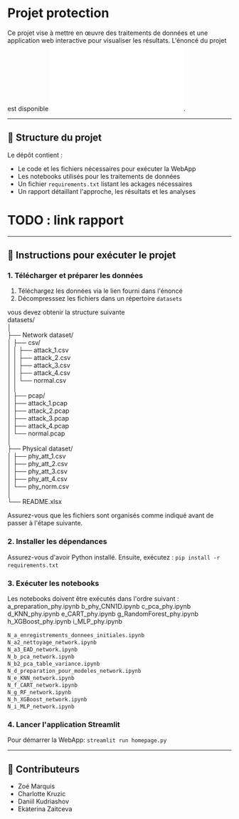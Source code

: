 # Projet protection

Ce projet vise à mettre en œuvre des traitements de données et une application web interactive pour visualiser les résultats. L'énoncé du projet est disponible ![ici](enonce.pdf).

--- 

## 📂 Structure du projet 

Le dépôt contient :

- Le code et les fichiers nécessaires pour exécuter la WebApp
- Les notebooks utilisés pour les traitements de données
- Un fichier ```requirements.txt``` listant les ackages nécessaires
- Un rapport détaillant l'approche, les résultats et les analyses
# TODO : link rapport

---

## 🚀 Instructions pour exécuter le projet

### 1. Télécharger et préparer les données
1. Téléchargez les données via le lien fourni dans l'énoncé
2. Décompresssez les fichiers dans un répertoire ```datasets```

vous devez obtenir la structure suivante   
datasets/  
│  
├── Network dataset/  
│   ├── csv/  
│   │   ├── attack_1.csv  
│   │   ├── attack_2.csv  
│   │   ├── attack_3.csv  
│   │   ├── attack_4.csv  
│   │   └── normal.csv  
│   │  
│   ├── pcap/  
│       ├── attack_1.pcap  
│       ├── attack_2.pcap  
│       ├── attack_3.pcap  
│       ├── attack_4.pcap  
│       └── normal.pcap  
│  
├── Physical dataset/  
│   ├── phy_att_1.csv  
│   ├── phy_att_2.csv  
│   ├── phy_att_3.csv  
│   ├── phy_att_4.csv  
│   └── phy_norm.csv  
│  
└── README.xlsx  

Assurez-vous que les fichiers sont organisés comme indiqué avant de passer à l'étape suivante.

### 2. Installer les dépendances 

Assurez-vous d'avoir Python installé. Ensuite, exécutez :
```pip install -r requirements.txt```

### 3. Exécuter les notebooks
Les notebooks doivent être exécutés dans l'ordre suivant :
    a_preparation_phy.ipynb
    b_phy_CNN1D.ipynb
    c_pca_phy.ipynb
    d_KNN_phy.ipynb
    e_CART_phy.ipynb
    g_RandomForest_phy.ipynb
    h_XGBoost_phy.ipynb
    i_MLP_phy.ipynb

    N_a_enregistrements_donnees_initiales.ipynb
    N_a2_nettoyage_network.ipynb
    N_a3_EAD_network.ipynb
    N_b_pca_network.ipynb
    N_b2_pca_table_variance.ipynb
    N_d_preparation_pour_modeles_network.ipynb
    N_e_KNN_network.ipynb
    N_f_CART_network.ipynb
    N_g_RF_network.ipynb
    N_h_XGBoost_network.ipynb
    N_i_MLP_network.ipynb






### 4. Lancer l'application Streamlit 
Pour démarrer la WebApp: 
```streamlit run homepage.py```

---

## 👷 Contributeurs

- Zoé Marquis
- Charlotte Kruzic
- Daniil Kudriashov
- Ekaterina Zaitceva
